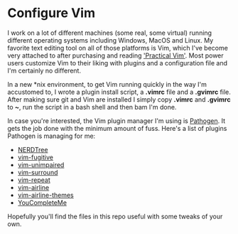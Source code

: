 # Configure Vim
I work on a lot of different machines (some real, some virtual) running different operating systems including Windows, MacOS and  Linux. My favorite text editing tool on all of those platforms is Vim, which I've become very attached to after purchasing and reading ['Practical Vim'](https://www.amazon.com/Practical-Vim-Edit-Speed-Thought/dp/1680501275/ref=sr_1_1?ie=UTF8&qid=1517421903&sr=8-1&keywords=practical+vim). Most power users customize Vim to their liking with plugins and a configuration file and I'm certainly no different. 

In a new \*nix environment, to get Vim running quickly in the way I'm accustomed to, I wrote a plugin install script, a **.vimrc** file and a **.gvimrc** file. After making sure git and Vim are installed I simply copy **.vimrc** and **.gvimrc** to **~**, run the script in a bash shell and then bam I'm done.

In case you're interested, the Vim plugin manager I'm using is [Pathogen](https://github.com/tpope/vim-pathogen). It gets the job done with the minimum amount of fuss. Here's a list of plugins Pathogen is managing for me:

* [NERDTree](https://github.com/scrooloose/nerdtree)
* [vim-fugitive](https://github.com/tpope/vim-fugitive)
* [vim-unimpaired](https://github.com/tpope/vim-unimpaired)
* [vim-surround](https://github.com/tpope/vim-surround)
* [vim-repeat](https://github.com/tpope/vim-repeat)
* [vim-airline](https://github.com/vim-airline/vim-airline)
* [vim-airline-themes](https://github.com/vim-airline/vim-airline-themes)
* [YouCompleteMe](https://github.com/Valloric/YouCompleteMe)

Hopefully you'll find the files in this repo useful with some tweaks of your own.

